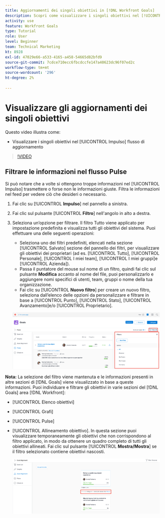 ```yaml
---
title: Aggiornamenti dei singoli obiettivi in [!DNL Workfront Goals]
description: Scopri come visualizzare i singoli obiettivi nel [!UICONTROL Impulso] aggiorna il flusso in Obiettivi.
activity: use
feature: Workfront Goals
type: Tutorial
role: User
level: Beginner
team: Technical Marketing
kt: 8928
exl-id: 47029e66-a533-4165-a458-54665d82bfd9
source-git-commit: 7cdce710ecc6fbcdccfe147a40623dc96f07ed2c
workflow-type: tm+mt
source-wordcount: '296'
ht-degree: 2%

---
```


# Visualizzare gli aggiornamenti dei singoli obiettivi

Questo video illustra come:

* Visualizzare i singoli obiettivi nel [!UICONTROL Impulso] flusso di aggiornamento

>[!VIDEO](https://video.tv.adobe.com/v/335200/?quality=12)

## Filtrare le informazioni nel flusso Pulse

Si può notare che a volte si ottengono troppe informazioni nel [!UICONTROL Impulso] trasmettere o forse non le informazioni giuste. Filtra le informazioni nel feed per vedere ciò che desideri o necessario.

1. Fai clic su [!UICONTROL **Impulso**] nel pannello a sinistra.
1. Fai clic sul pulsante [!UICONTROL **Filtro**] nell&#39;angolo in alto a destra.
1. Seleziona un’opzione per filtrare. Il filtro Tutto viene applicato per impostazione predefinita e visualizza tutti gli obiettivi del sistema. Puoi effettuare una delle seguenti operazioni:

   * Seleziona uno dei filtri predefiniti, elencati nella sezione [!UICONTROL Salvato] sezione del pannello dei filtri, per visualizzare gli obiettivi dei proprietari (ad es. [!UICONTROL Tutto], [!UICONTROL Personale], [!UICONTROL I miei team], [!UICONTROL I miei gruppi]e [!UICONTROL Azienda]).
   * Passa il puntatore del mouse sul nome di un filtro, quindi fai clic sul pulsante **Modifica** accanto al nome del file, puoi personalizzarlo e aggiungere nomi specifici di utenti, team, gruppi o nome della tua organizzazione.
   * Fai clic su [!UICONTROL **Nuovo filtro**] per creare un nuovo filtro, seleziona dall’elenco delle opzioni da personalizzare e filtrare in base a [!UICONTROL Punto], [!UICONTROL Stato], [!UICONTROL Avanzamento]e/o [!UICONTROL Proprietario].

   ![Un&#39;immagine del [!UICONTROL Filtri] pannello in [!DNL Workfront Goals]](assets/18-workfront-goals-pulse-stream.png)

**Nota:** La selezione del filtro viene mantenuta e le informazioni presenti in altre sezioni di [!DNL Goals] viene visualizzato in base a queste informazioni. Puoi individuare e filtrare gli obiettivi in varie sezioni del [!DNL Goals] area [!DNL Workfront]:

* [!UICONTROL Elenco obiettivi]
* [!UICONTROL Grafi]
* [!UICONTROL Pulse]
* [!UICONTROL Allineamento obiettivo]. In questa sezione puoi visualizzare temporaneamente gli obiettivi che non corrispondono al filtro applicato, in modo da ottenere un quadro completo di tutti gli obiettivi allineati. Fai clic sul pulsante [!UICONTROL **Mostra/Mostra**] se il filtro selezionato contiene obiettivi nascosti.

   ![](assets/19-workfront-goals-filter-show-it.png)
